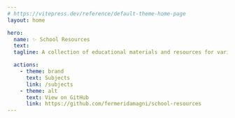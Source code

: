 ```yaml
---
# https://vitepress.dev/reference/default-theme-home-page
layout: home

hero:
  name: ✨ School Resources
  text: 
  tagline: A collection of educational materials and resources for various subjects and courses related to all my school work.

  actions:
    - theme: brand
      text: Subjects
      link: /subjects
    - theme: alt
      text: View on GitHub
      link: https://github.com/fermeridamagni/school-resources
---
```


